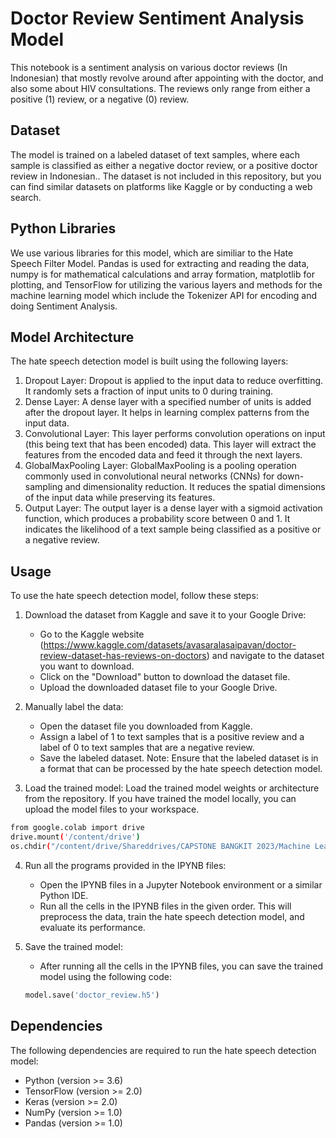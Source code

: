 # Doctor Review Sentiment Analysis Model

This notebook is a sentiment analysis on various doctor reviews (In Indonesian) that mostly revolve around after appointing with the doctor, and also some about HIV consultations. The reviews only range from either a positive (1) review, or a negative (0) review.


## Dataset
The model is trained on a labeled dataset of text samples, where each sample is classified as either a negative doctor review, or a positive doctor review in Indonesian.. The dataset is not included in this repository, but you can find similar datasets on platforms like Kaggle or by conducting a web search.

## Python Libraries
We use various libraries for this model, which are similiar to the Hate Speech Filter Model. Pandas is used for extracting and reading the data, numpy is for mathematical calculations and array formation, matplotlib for plotting, and TensorFlow for utilizing the various layers and methods for the machine learning model which include the Tokenizer API for encoding and doing Sentiment Analysis. 


## Model Architecture
The hate speech detection model is built using the following layers:
1. Dropout Layer: Dropout is applied to the input data to reduce overfitting. It randomly sets a fraction of input units to 0 during training.
2. Dense Layer: A dense layer with a specified number of units is added after the dropout layer. It helps in learning complex patterns from the input data.
3. Convolutional Layer: This layer performs convolution operations on input (this being text that has been encoded) data. This layer will extract the features from the encoded data and feed it through the next layers.
4. GlobalMaxPooling Layer: GlobalMaxPooling is a pooling operation commonly used in convolutional neural networks (CNNs) for down-sampling and dimensionality reduction. It reduces the spatial dimensions of the input data while preserving its features.
5. Output Layer: The output layer is a dense layer with a sigmoid activation function, which produces a probability score between 0 and 1. It indicates the likelihood of a text sample being classified as a positive or a negative review.

## Usage
To use the hate speech detection model, follow these steps:
1. Download the dataset from Kaggle and save it to your Google Drive:
   - Go to the Kaggle website (https://www.kaggle.com/datasets/avasaralasaipavan/doctor-review-dataset-has-reviews-on-doctors)  and navigate to the dataset you want to download.
   - Click on the "Download" button to download the dataset file.
   - Upload the downloaded dataset file to your Google Drive.
2. Manually label the data:
   - Open the dataset file you downloaded from Kaggle.
   - Assign a label of 1 to text samples that is a positive review and a label of 0 to text samples that are a negative review.
   - Save the labeled dataset.
   Note: Ensure that the labeled dataset is in a format that can be processed by the hate speech detection model.

3. Load the trained model: Load the trained model weights or architecture from the repository. If you have trained the model locally, you can upload the model files to your workspace.
```bash
from google.colab import drive
drive.mount('/content/drive')
os.chdir("/content/drive/Shareddrives/CAPSTONE BANGKIT 2023/Machine Learning/Doctor (ID) Recommendation Sentiment Analysis")
```

4. Run all the programs provided in the IPYNB files:
   - Open the IPYNB files in a Jupyter Notebook environment or a similar Python IDE.
   - Run all the cells in the IPYNB files in the given order. This will preprocess the data, train the hate speech detection model, and evaluate its performance.

5. Save the trained model:
   - After running all the cells in the IPYNB files, you can save the trained model using the following code:

   ```python
   model.save('doctor_review.h5')
   ```
   
## Dependencies

The following dependencies are required to run the hate speech detection model:

- Python (version >= 3.6)
- TensorFlow (version >= 2.0)
- Keras (version >= 2.0)
- NumPy (version >= 1.0)
- Pandas (version >= 1.0)
